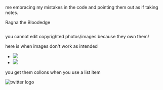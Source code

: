 <!Doctype html>
<html>
<head> 
<title> first project on github ever! </title>
    <p> me embracing my mistakes in the code and pointing them out as if taking notes.</p>
</head>
<body>  <p> Ragna the Bloodedge</p>
    <img src="http://www.dustloop.com/wiki/images/thumb/f/fd/BBCS_Ragna_6A.png/175px-BBCS_Ragna_6A.png" alt="">
    <p> you cannot edit copyrighted photos/images because they own them!</p>
<footer>
    <p> here is when images don't work as intended</p>
<ul>
  <li>
    <img src="http://facebook.com">
  </li>
  <li>
    <img src="img/twitter-wrap.png">
  </li>
</ul>
    <p> you get them collons when you use a list item</p>
    <img src="twitter-wrap.png" alt="twitter logo"> 
</footer>
</body>
</html>

